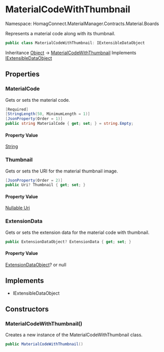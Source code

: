 # MaterialCodeWithThumbnail

Namespace: HomagConnect.MaterialManager.Contracts.Material.Boards

Represents a material code along with its thumbnail.

```csharp
public class MaterialCodeWithThumbnail: IExtensibleDataObject
```

Inheritance [Object](https://docs.microsoft.com/en-us/dotnet/api/system.object) -> [MaterialCodeWithThumbnail](./homagconnect.materialmanager.contracts.material.boards.materialcodewiththumbnail.md)
Implements [IExtensibleDataObject](https://docs.microsoft.com/en-us/dotnet/api/system.runtime.serialization.iextensibledataobject)

## Properties

### **MaterialCode**

Gets or sets the material code.

```csharp
[Required]
[StringLength(50, MinimumLength = 1)]
[JsonProperty(Order = 1)]
public string MaterialCode { get; set; } = string.Empty;
```

#### Property Value

[String](https://docs.microsoft.com/en-us/dotnet/api/system.string)<br>

### **Thumbnail**

Gets or sets the URI for the material thumbnail image.

```csharp
[JsonProperty(Order = 2)]
public Uri? Thumbnail { get; set; }
```

#### Property Value

[Nullable Uri](https://docs.microsoft.com/en-us/dotnet/api/system.uri?view=net-5.0)

### **ExtensionData**

Gets or sets the extension data for the material code with thumbnail.

```csharp
public ExtensionDataObject? ExtensionData { get; set; }
```

#### Property Value

[ExtensionDataObject](https://docs.microsoft.com/en-us/dotnet/api/system.runtime.serialization.extensiondataobject)? or null

## Implements

- IExtensibleDataObject

## Constructors

### **MaterialCodeWithThumbnail()**

Creates a new instance of the MaterialCodeWithThumbnail class.

```csharp
public MaterialCodeWithThumbnail()
```